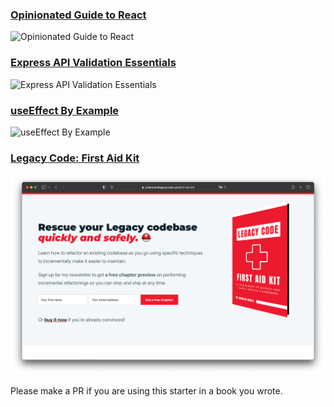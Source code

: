 ### [Opinionated Guide to React](http://opinionatedreact.com/)

![Opinionated Guide to React](./images/opinion.png)

### [Express API Validation Essentials](https://expressapivalidation.com/)

![Express API Validation Essentials](./images/express.png)

### [useEffect By Example](https://useeffectbyexample.com/)

![useEffect By Example](./images/useEffect.png)

### [Legacy Code: First Aid Kit](https://understandlegacycode.com/first-aid-kit/)

![Legacy Code: First Aid Kit](./images/legacyCodeFirstAidKit.png)

Please make a PR if you are using this starter in a book you wrote.
